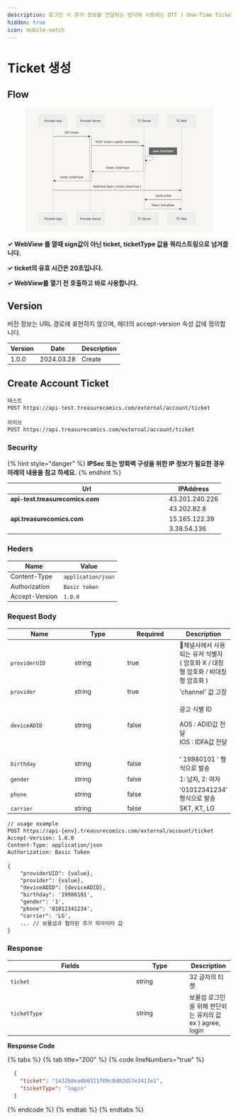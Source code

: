 ```yaml
---
description: 로그인 시 추가 정보를 전달하는 방식에 사용되는 OTT ( One-Time Ticket ) 생성 가이드입니다.
hidden: true
icon: mobile-notch
---
```


# Ticket 생성

## Flow

<figure><img src=".gitbook/assets/image (1).png" alt=""><figcaption></figcaption></figure>

&#x20;**✓ WebView 를 열때 sign값이 아닌 ticket, ticketType 값을 쿼리스트링으로 넘겨줍니다.**

&#x20;**✓ ticket의 유효 시간은 20초입니다.**&#x20;

&#x20;**✓ WebView를 열기 전 호출하고 바로 사용합니다.**

## Version

버전 정보는 URL 경로에 표현하지 않으며, 헤더의 accept-version 속성 값에 정의합니다.

| Version | Date       | Description |
| ------- | ---------- | ----------- |
| 1.0.0   | 2024.03.28 | Create      |

## Create Account Ticket

```
테스트
POST https://api-test.treasurecomics.com/external/account/ticket

라이브
POST https://api.treasurecomics.com/external/account/ticket
```

### Security

{% hint style="danger" %}
**IPSec 또는 방화벽 구성을 위한 IP 정보가 필요한 경우 아래의 내용을 참고 하세요.**
{% endhint %}

<table><thead><tr><th width="344">Url</th><th>IPAddress</th></tr></thead><tbody><tr><td><strong>api-test.treasurecomics.com</strong></td><td>43.201.240.226</td></tr><tr><td></td><td>43.202.82.8</td></tr><tr><td><strong>api.treasurecomics.com</strong></td><td>15.165.122.39</td></tr><tr><td></td><td>3.38.54.136</td></tr></tbody></table>

### Heders

| Name           | Value              |
| -------------- | ------------------ |
| Content-Type   | `application/json` |
| Authorization  | `Basic token`      |
| Accept-Version | `1.0.0`            |

### **Request Body**

<table data-full-width="false"><thead><tr><th width="158.63671875">Name</th><th width="141">Type</th><th width="127">Required</th><th>Description</th></tr></thead><tbody><tr><td><code>providerUID</code></td><td>string</td><td>true</td><td>채널사에서 사용되는 유저 식별자 <br>( 암호화 X / 대칭형 암호화 / 비대칭형 암호화 )</td></tr><tr><td><code>provider</code></td><td>string</td><td>true</td><td>'channel' 값 고정</td></tr><tr><td><code>deviceADID</code></td><td>string</td><td>false</td><td><p>광고 식별 ID </p><p>AOS : ADID값 전달<br>IOS : IDFA값 전달</p></td></tr><tr><td><code>birthday</code></td><td>string</td><td>false</td><td>' 19980101 ' 형식으로 발송</td></tr><tr><td><code>gender</code></td><td>string</td><td>false</td><td>1: 남자, 2: 여자</td></tr><tr><td><code>phone</code></td><td>string</td><td>false</td><td>'01012341234' 형식으로 발송</td></tr><tr><td><code>carrier</code></td><td>string</td><td>false</td><td>SKT, KT, LG</td></tr></tbody></table>

```
// usage example
POST https://api-{env}.treasurecomics.com/external/account/ticket
Accept-Version: 1.0.0
Content-Type: application/json
Authorization: Basic Token

{
    "providerUID": {value},
    "provider": {value},
    "deviceADID": {deviceADID},
    "birthday": '19980101',
    "gender": '1',
    "phone": '01012341234',
    "carrier": 'LG',
    ... // 보물섬과 협의된 추가 파라미터 값
}
```

### **Response**

<table><thead><tr><th width="270">Fields</th><th width="106">Type</th><th>Description</th></tr></thead><tbody><tr><td><code>ticket</code></td><td>string</td><td>32 글자의 티켓</td></tr><tr><td><code>ticketType</code></td><td>string</td><td>보물섬 로그인을 위해 판단되는 유저의 값<br>ex ) agree, login</td></tr></tbody></table>

**Response Code**

{% tabs %}
{% tab title="200" %}
{% code lineNumbers="true" %}
```json
  {
    "ticket": "1432b8ea0b9311f09c8d02d57e3413e1",
    "ticketType": "login"
  }
```
{% endcode %}
{% endtab %}
{% endtabs %}







